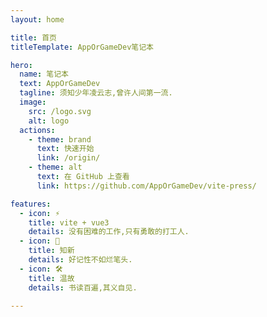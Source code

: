 ```yaml
---
layout: home

title: 首页
titleTemplate: AppOrGameDev笔记本

hero:
  name: 笔记本
  text: AppOrGameDev
  tagline: 须知少年凌云志,曾许人间第一流.
  image:
    src: /logo.svg
    alt: logo
  actions:
    - theme: brand
      text: 快速开始
      link: /origin/
    - theme: alt
      text: 在 GitHub 上查看
      link: https://github.com/AppOrGameDev/vite-press/

features:
  - icon: ⚡️
    title: vite + vue3
    details: 没有困难的工作,只有勇敢的打工人.
  - icon: 🖖
    title: 知新
    details: 好记性不如烂笔头.
  - icon: 🛠️
    title: 温故
    details: 书读百遍,其义自见.

---
```

